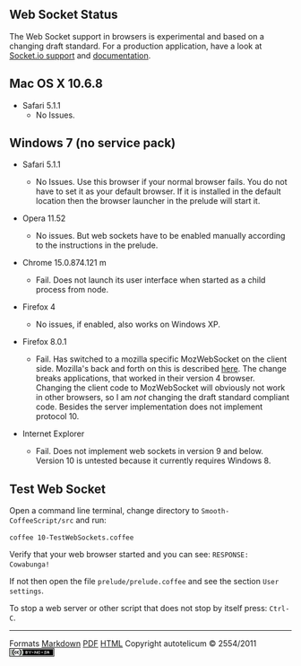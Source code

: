 
## Web Socket Status

The Web Socket support in browsers is experimental and based on a changing draft standard. For a production application, have a look at [Socket.io support](http://socket.io/#browser-support) and [documentation](http://socket.io/#how-to-use).


## Mac OS X 10.6.8

* Safari 5.1.1
    - No Issues.


## Windows 7 (no service pack)

* Safari 5.1.1
    - No Issues. Use this browser if your normal browser fails. You do not have to set it as your default browser. If it is installed in the default location then the browser launcher in the prelude will start it.

* Opera 11.52
    - No issues. But web sockets have to be enabled manually according to the instructions in the prelude.

* Chrome 15.0.874.121 m
    - Fail. Does not launch its user interface when started as a child process from node.

* Firefox 4
    - No issues, if enabled, also works on Windows XP.

* Firefox 8.0.1
    - Fail. Has switched to a mozilla specific MozWebSocket on the client side. Mozilla's back and forth on this is described [here](https://developer.mozilla.org/en/WebSockets). The change breaks applications, that worked in their version 4 browser. Changing the client code to MozWebSocket will obviously not work in other browsers, so I am *not* changing the draft standard compliant code. Besides the server implementation does not implement protocol 10.

* Internet Explorer
    - Fail. Does not implement web sockets in version 9 and below. Version 10 is untested because it currently requires Windows 8.


## Test Web Socket

Open a command line terminal, change directory to `Smooth-CoffeeScript/src` and run:

    coffee 10-TestWebSockets.coffee

Verify that your web browser started and you can see: `RESPONSE: Cowabunga!`

If not then open the file `prelude/prelude.coffee` and see the section `User settings`.

To stop a web server or other script that does not stop by itself press: `Ctrl-C`.


-----------------------------------------------------------------------------

Formats	[Markdown](web-socket-status.md)	[PDF](web-socket-status.pdf)	[HTML](web-socket-status.html)
Copyright autotelicum © 2554/2011 ![License CCBYNCSA](ccbyncsa.png)


<!-- Commands used to format this document:

Edit ,>markdown2pdf --listings --xetex '--template=pandoc-template.tex' -o web-socket-status.pdf; open web-socket-status.pdf

Edit ,>pandoc -f markdown -t html -S --css pandoc-template.css --template pandoc-template.html -B readability-embed.js -o web-socket-status.html; open web-socket-status.html
-->
